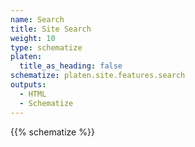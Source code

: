 ```yaml
---
name: Search
title: Site Search
weight: 10
type: schematize
platen:
  title_as_heading: false
schematize: platen.site.features.search
outputs:
  - HTML
  - Schematize
---
```


{{% schematize %}}
